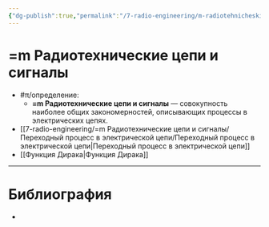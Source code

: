 ```yaml
---
{"dg-publish":true,"permalink":"/7-radio-engineering/m-radiotehnicheskie-czepi-i-signaly/m-radiotehnicheskie-czepi-i-signaly/","title":"=m Радиотехнические цепи и сигналы","tags":["рцс"]}
---
```



# =m Радиотехнические цепи и сигналы

- #π/определение:
	- **=m Радиотехнические цепи и сигналы** — совокупность наиболее общих закономерностей, описывающих процессы в электрических цепях.
- [[7-radio-engineering/=m Радиотехнические цепи и сигналы/Переходный процесс в электрической цепи/Переходный процесс в электрической цепи\|Переходный процесс в электрической цепи]]
- [[Функция Дирака\|Функция Дирака]]

---

# Библиография

-
